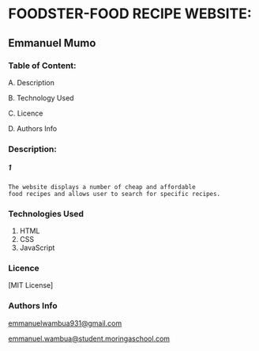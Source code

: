 # FOODSTER-FOOD RECIPE WEBSITE:

## Emmanuel Mumo


### Table of Content:

A. Description

B. Technology Used

C. Licence

D. Authors Info


### Description:

##### 1

    The website displays a number of cheap and affordable
    food recipes and allows user to search for specific recipes.


### Technologies Used
1. HTML
2. CSS
3. JavaScript




### Licence

[MIT License]


### Authors Info

emmanuelwambua931@gmail.com

emmanuel.wambua@student.moringaschool.com